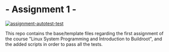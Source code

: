 # - Assignment 1 -
[![assignment-autotest-test](https://github.com/cu-ecen-aeld/assignment-1-Fo-Zi/actions/workflows/github-actions.yml/badge.svg)](https://github.com/cu-ecen-aeld/assignment-1-Fo-Zi/actions/workflows/github-actions.yml)

This repo contains the base/template files regarding the first assignment of the course "Linux System Programming and Introduction to Buildroot", and the added scripts in order to pass all the tests.
